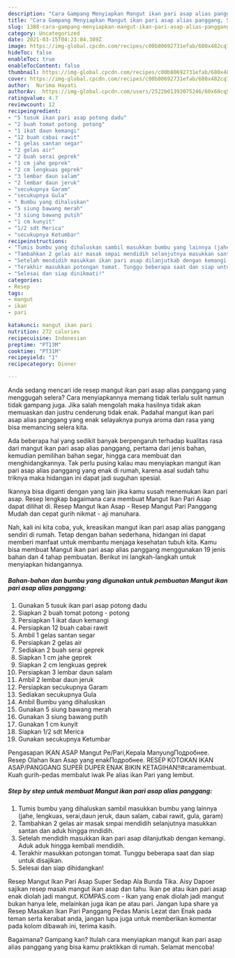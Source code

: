 ```yaml
---
description: "Cara Gampang Menyiapkan Mangut ikan pari asap alias panggang, Sempurna"
title: "Cara Gampang Menyiapkan Mangut ikan pari asap alias panggang, Sempurna"
slug: 1388-cara-gampang-menyiapkan-mangut-ikan-pari-asap-alias-panggang-sempurna
category: Uncategorized
date: 2021-03-15T04:23:04.389Z
image: https://img-global.cpcdn.com/recipes/c00b80692731efab/680x482cq70/mangut-ikan-pari-asap-alias-panggang-foto-resep-utama.jpg
hideToc: false
enableToc: true
enableTocContent: false
thumbnail: https://img-global.cpcdn.com/recipes/c00b80692731efab/680x482cq70/mangut-ikan-pari-asap-alias-panggang-foto-resep-utama.jpg
cover: https://img-global.cpcdn.com/recipes/c00b80692731efab/680x482cq70/mangut-ikan-pari-asap-alias-panggang-foto-resep-utama.jpg
author:  Nurima Hayati
authorAv:  https://img-global.cpcdn.com/users/2522b01393075246/60x60cq50/avatar.jpg
ratingvalue: 4.7
reviewcount: 12
recipeingredient:
- "5 tusuk ikan pari asap potong dadu"
- "2 buah tomat potong  potong"
- "1 ikat daun kemangi"
- "12 buah cabai rawit"
- "1 gelas santan segar"
- "2 gelas air"
- "2 buah serai geprek"
- "1 cm jahe geprek"
- "2 cm lengkuas geprek"
- "3 lembar daun salam"
- "2 lembar daun jeruk"
- "secukupnya Garam"
- "secukupnya Gula"
- " Bumbu yang dihaluskan"
- "5 siung bawang merah"
- "3 siung bawang putih"
- "1 cm kunyit"
- "1/2 sdt Merica"
- "secukupnya Ketumbar"
recipeinstructions:
- "Tumis bumbu yang dihaluskan sambil masukkan bumbu yang lainnya (jahe, lengkuas, serai,daun jeruk, daun salam, cabai rawit, gula, garam)"
- "Tambahkan 2 gelas air masak smpai mendidih selanjutnya masukkan santan dan aduk hingga mndidih."
- "Setelah mendidih masukkan ikan pari asap dilanjutkab dengan kemangi. Aduk aduk hingga kembali mendidih."
- "Terakhir masukkan potongan tomat. Tunggu beberapa saat dan siap untuk disajikan."
- "Selesai dan siap dinikmati!"
categories:
- Resep
tags:
- mangut
- ikan
- pari

katakunci: mangut ikan pari 
nutrition: 272 calories
recipecuisine: Indonesian
preptime: "PT13M"
cooktime: "PT31M"
recipeyield: "1"
recipecategory: Dinner

---
```



Anda sedang mencari ide resep mangut ikan pari asap alias panggang yang menggugah selera? Cara menyiapkannya memang tidak terlalu sulit namun tidak gampang juga. Jika salah mengolah maka hasilnya tidak akan memuaskan dan justru cenderung tidak enak. Padahal mangut ikan pari asap alias panggang yang enak selayaknya punya aroma dan rasa yang bisa memancing selera kita.


Ada beberapa hal yang sedikit banyak berpengaruh terhadap kualitas rasa dari mangut ikan pari asap alias panggang, pertama dari jenis bahan, kemudian pemilihan bahan segar, hingga cara membuat dan menghidangkannya. Tak perlu pusing kalau mau menyiapkan mangut ikan pari asap alias panggang yang enak di rumah, karena asal sudah tahu triknya maka hidangan ini dapat jadi suguhan spesial.

Ikannya bisa diganti dengan yang lain jika kamu susah menemukan ikan pari asap. Resep lengkap bagaimana cara membuat Mangut Ikan Pari Asap dapat dilihat di. Resep Mangut Ikan Asap - Resep Mangut Pari Panggang Mudah dan cepat gurih nikmat - aji manuhara.


Nah, kali ini kita coba, yuk, kreasikan mangut ikan pari asap alias panggang sendiri di rumah. Tetap dengan bahan sederhana, hidangan ini dapat memberi manfaat untuk membantu menjaga kesehatan tubuh kita. Kamu bisa membuat Mangut ikan pari asap alias panggang menggunakan 19 jenis bahan dan 4 tahap pembuatan. Berikut ini langkah-langkah untuk menyiapkan hidangannya.

<!--inarticleads1-->

##### Bahan-bahan dan bumbu yang digunakan untuk pembuatan Mangut ikan pari asap alias panggang:

1. Gunakan 5 tusuk ikan pari asap potong dadu
1. Siapkan 2 buah tomat potong - potong
1. Persiapkan 1 ikat daun kemangi
1. Persiapkan 12 buah cabai rawit
1. Ambil 1 gelas santan segar
1. Persiapkan 2 gelas air
1. Sediakan 2 buah serai geprek
1. Siapkan 1 cm jahe geprek
1. Siapkan 2 cm lengkuas geprek
1. Persiapkan 3 lembar daun salam
1. Ambil 2 lembar daun jeruk
1. Persiapkan secukupnya Garam
1. Sediakan secukupnya Gula
1. Ambil  Bumbu yang dihaluskan
1. Gunakan 5 siung bawang merah
1. Gunakan 3 siung bawang putih
1. Gunakan 1 cm kunyit
1. Siapkan 1/2 sdt Merica
1. Gunakan secukupnya Ketumbar


Pengasapan IKAN ASAP Mangut Pe/Pari,Kepala ManyungПодробнее. Resep Olahan Ikan Asap yang enakПодробнее. RESEP KOTOKAN IKAN ASAP/PANGGANG SUPER DUPER ENAK BIKIN KETAGIHAN‼#caramembuat. Kuah gurih-pedas membalut iwak Pe alias ikan Pari yang lembut. 

<!--inarticleads2-->

##### Step by step untuk membuat Mangut ikan pari asap alias panggang:

1. Tumis bumbu yang dihaluskan sambil masukkan bumbu yang lainnya (jahe, lengkuas, serai,daun jeruk, daun salam, cabai rawit, gula, garam)
1. Tambahkan 2 gelas air masak smpai mendidih selanjutnya masukkan santan dan aduk hingga mndidih.
1. Setelah mendidih masukkan ikan pari asap dilanjutkab dengan kemangi. Aduk aduk hingga kembali mendidih.
1. Terakhir masukkan potongan tomat. Tunggu beberapa saat dan siap untuk disajikan.
1. Selesai dan siap dihidangkan!

Resep Mangut Ikan Pari Asap Super Sedap Ala Bunda Tika. Aisy Dapoer sajikan resep masak mangut ikan asap dan tahu. Ikan pe atau ikan pari asap enak diolah jadi mangut. KOMPAS.com - Ikan yang enak diolah jadi mangut bukan hanya lele, melainkan juga ikan pe atau pari. Jangan lupa share ya Resep Masakan Ikan Pari Panggang Pedas Manis Lezat dan Enak pada teman serta kerabat anda, jangan lupa juga untuk memberikan komentar pada kolom dibawah ini, terima kasih. 

Bagaimana? Gampang kan? Itulah cara menyiapkan mangut ikan pari asap alias panggang yang bisa kamu praktikkan di rumah. Selamat mencoba!
